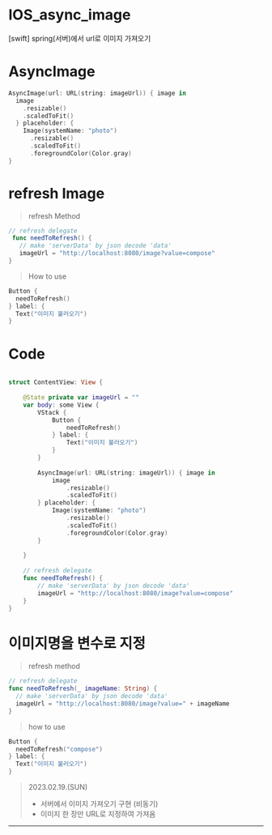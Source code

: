 # IOS_async_image
[swift] spring(서버)에서 url로 이미지 가져오기


# AsyncImage
```swift
AsyncImage(url: URL(string: imageUrl)) { image in
  image
    .resizable()
    .scaledToFit()
  } placeholder: {
    Image(systemName: "photo")
      .resizable()
      .scaledToFit()
      .foregroundColor(Color.gray)
}
 ```
 
 # refresh Image
 > refresh Method
 ```swift
// refresh delegate
  func needToRefresh() {
    // make 'serverData' by json decode 'data'
    imageUrl = "http://localhost:8080/image?value=compose"
}
```
> How to use
```swift
Button {
  needToRefresh()
} label: {
  Text("이미지 불러오기")
}
```

# Code
```swift

struct ContentView: View {
    
    @State private var imageUrl = ""
    var body: some View {
        VStack {
            Button {
                needToRefresh()
            } label: {
                Text("이미지 불러오기")
            }
        }
        
        AsyncImage(url: URL(string: imageUrl)) { image in
            image
                .resizable()
                .scaledToFit()
        } placeholder: {
            Image(systemName: "photo")
                .resizable()
                .scaledToFit()
                .foregroundColor(Color.gray)
        }
        
    }
    
    // refresh delegate
    func needToRefresh() {
        // make 'serverData' by json decode 'data'
        imageUrl = "http://localhost:8080/image?value=compose"
    }
}
```

# 이미지명을 변수로 지정
> refresh method
```swift
// refresh delegate
func needToRefresh(_ imageName: String) {
  // make 'serverData' by json decode 'data'
  imageUrl = "http://localhost:8080/image?value=" + imageName
}
```

> how to use
``` swift
Button {
  needToRefresh("compose")
} label: {
  Text("이미지 불러오기")
}
```

> 2023.02.19.(SUN)
>  - 서버에서 이미지 가져오기 구현 (비동기)<br>
>  - 이미지 한 장만 URL로 지정하여 가져옴
---

